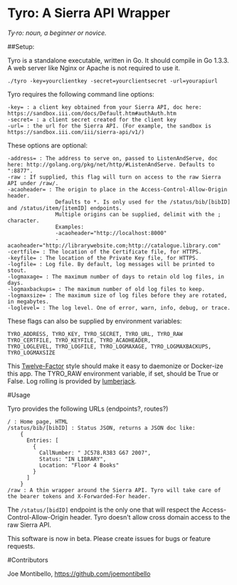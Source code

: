 # Tyro: A Sierra API Wrapper

*Ty·ro: noun, a beginner or novice.*

##Setup: 

Tyro is a standalone executable, written in Go. It should compile in Go 1.3.3. 
A web server like Nginx or Apache is not required to use it.

    ./tyro -key=yourclientkey -secret=yourclientsecret -url=yourapiurl

Tyro requires the following command line options: 

    -key= : a client key obtained from your Sierra API, doc here: https://sandbox.iii.com/docs/Default.htm#authAuth.htm
    -secret= : a client secret created for the client key
    -url= : the url for the Sierra API. (For example, the sandbox is https://sandbox.iii.com/iii/sierra-api/v1/)

These options are optional: 

    -address= : The address to serve on, passed to ListenAndServe, doc here: http://golang.org/pkg/net/http/#ListenAndServe. Defaults to ":8877". 
    -raw : If supplied, this flag will turn on access to the raw Sierra API under /raw/. 
    -acaoheader= : The origin to place in the Access-Control-Allow-Origin header.
                   Defaults to *. Is only used for the /status/bib/[bibID] and /status/item/[itemID] endpoints. 
                   Multiple origins can be supplied, delimit with the ; character. 
                   Examples: 
                   -acaoheader="http://localhost:8000" 
                   -acaoheader="http://librarywebsite.com;http://catalogue.library.com" 
    -certfile= : The location of the Certificate file, for HTTPS.
    -keyfile= : The location of the Private Key file, for HTTPS.
    -logfile= : Log file. By default, log messages will be printed to stout.
    -logmaxage= : The maximum number of days to retain old log files, in days.
    -logmaxbackups= : The maximum number of old log files to keep.
    -logmaxsize= : The maximum size of log files before they are rotated, in megabytes.
    -loglevel= : The log level. One of error, warn, info, debug, or trace. 

These flags can also be supplied by environment variables:

    TYRO_ADDRESS, TYRO_KEY, TYRO_SECRET, TYRO_URL, TYRO_RAW
    TYRO_CERTFILE, TYRO_KEYFILE, TYRO_ACAOHEADER, 
    TYRO_LOGLEVEL, TYRO_LOGFILE, TYRO_LOGMAXAGE, TYRO_LOGMAXBACKUPS, TYRO_LOGMAXSIZE

This [Twelve-Factor](http://12factor.net/) style should make it easy to daemonize or Docker-ize this app. 
The TYRO_RAW environment variable, if set, should be True or False.
Log rolling is provided by [lumberjack](http://github.com/natefinch/lumberjack).

#Usage

Tyro provides the following URLs (endpoints?, routes?)

    / : Home page, HTML
    /status/bib/[bibID] : Status JSON, returns a JSON doc like:
        {
          Entries: [
            {
              CallNumber: " JC578.R383 G67 2007",
              Status: "IN LIBRARY",
              Location: "Floor 4 Books"
            }
          ]
        } 
    /raw : A thin wrapper around the Sierra API. Tyro will take care of the bearer tokens and X-Forwarded-For header. 

The `/status/[bidID]` endpoint is the only one that will respect the Access-Control-Allow-Origin header. Tyro doesn't allow cross domain access to the raw Sierra API. 

This software is now in beta. Please create issues for bugs or feature requests. 

#Contributors

Joe Montibello, https://github.com/joemontibello
